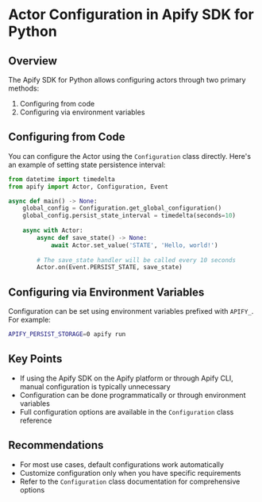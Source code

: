 # Actor Configuration in Apify SDK for Python

## Overview

The Apify SDK for Python allows configuring actors through two primary methods:
1. Configuring from code
2. Configuring via environment variables

## Configuring from Code

You can configure the Actor using the `Configuration` class directly. Here's an example of setting state persistence interval:

```python
from datetime import timedelta
from apify import Actor, Configuration, Event

async def main() -> None:
    global_config = Configuration.get_global_configuration()
    global_config.persist_state_interval = timedelta(seconds=10)
    
    async with Actor:
        async def save_state() -> None:
            await Actor.set_value('STATE', 'Hello, world!')
        
        # The save_state handler will be called every 10 seconds
        Actor.on(Event.PERSIST_STATE, save_state)
```

## Configuring via Environment Variables

Configuration can be set using environment variables prefixed with `APIFY_`. For example:

```bash
APIFY_PERSIST_STORAGE=0 apify run
```

## Key Points

- If using the Apify SDK on the Apify platform or through Apify CLI, manual configuration is typically unnecessary
- Configuration can be done programmatically or through environment variables
- Full configuration options are available in the `Configuration` class reference

## Recommendations

- For most use cases, default configurations work automatically
- Customize configuration only when you have specific requirements
- Refer to the `Configuration` class documentation for comprehensive options